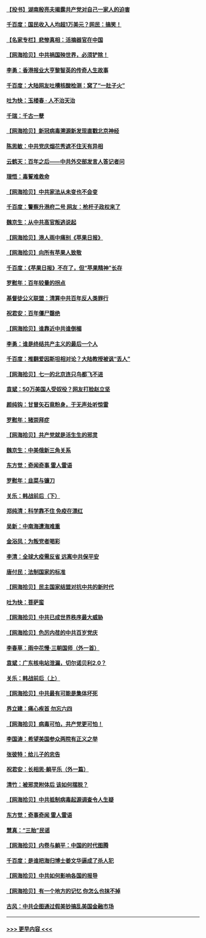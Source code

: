 #### [【投书】湖南殷亮夫揭露共产党对自己一家人的迫害](../pages/nsc993/n13057744.md?t=06302251) 
#### [千百度：国民收入人均超1万美元？网民：搞笑！](../pages/nsc993/n13057692.md?t=06302251) 
#### [【名家专栏】悲惨真相：活摘器官在中国](../pages/nsc993/n13056611.md?t=06302251) 
#### [【网海拾贝】中共祸国殃世界，必须铲除！](../pages/nsc993/n13056011.md?t=06302251) 
#### [李勇：香港报业大亨黎智英的传奇人生故事](../pages/nsc993/n13055258.md?t=06302251) 
#### [千百度：大陆网友吐槽核酸检测：窝了“一肚子火”](../pages/nsc993/n13055194.md?t=06302251) 
#### [吐为快：玉楼春 · 人不治天治](../pages/nsc993/n13054028.md?t=06302251) 
#### [千瑞：千古一孽](../pages/nsc993/n13054016.md?t=06302251) 
#### [【网海拾贝】新冠病毒溯源新发现直戳北京神经](../pages/nsc993/n13052425.md?t=06302251) 
#### [陈思敏：中共党庆烟花秀遮不住天有异相](../pages/nsc993/n13052020.md?t=06302251) 
#### [云鹤天：百年之后——中共外交部发言人答记者问](../pages/nsc993/n13051604.md?t=06302251) 
#### [理悟：毒誓难救命](../pages/nsc993/n13051601.md?t=06302251) 
#### [【网海拾贝】中共家法从未变也不会变](../pages/nsc993/n13050366.md?t=06302251) 
#### [千百度：警察升港府二号 网友：枪杆子政权来了](../pages/nsc993/n13050261.md?t=06302251) 
#### [魏京生：从中共高官叛逃说起](../pages/nsc993/n13048997.md?t=06302251) 
#### [【网海拾贝】港人雨中痛别《苹果日报》](../pages/nsc993/n13048941.md?t=06302251) 
#### [【网海拾贝】向所有苹果人致敬](../pages/nsc993/n13046795.md?t=06302251) 
#### [千百度：《苹果日报》不在了，但“苹果精神”长存](../pages/nsc993/n13046703.md?t=06302251) 
#### [罗慰年：百年较量的拐点](../pages/nsc993/n13046542.md?t=06302251) 
#### [基督徒公义联盟：清算中共百年反人类罪行](../pages/nsc993/n13046499.md?t=06302251) 
#### [祝君安：百年僵尸罄绝](../pages/nsc993/n13045595.md?t=06302251) 
#### [【网海拾贝】谁靠近中共谁倒楣](../pages/nsc993/n13044667.md?t=06302251) 
#### [李勇：谁是终结共产主义的最后一个人](../pages/nsc993/n13044397.md?t=06302251) 
#### [千百度：推翻爱因斯坦相对论？大陆教授被讽“丢人”](../pages/nsc993/n13043908.md?t=06302251) 
#### [【网海拾贝】七一的北京连只鸟都飞不进](../pages/nsc993/n13041377.md?t=06302251) 
#### [袁斌：50万美国人受奴役？网友打脸赵立坚](../pages/nsc993/n13041330.md?t=06302251) 
#### [颜纯钩：甘冒矢石竟粉身，于无声处听惊雷](../pages/nsc993/n13041140.md?t=06302251) 
#### [罗慰年：猪崇拜症](../pages/nsc993/n13041071.md?t=06302251) 
#### [【网海拾贝】共产党就是活生生的邪灵](../pages/nsc993/n13036627.md?t=06302251) 
#### [魏京生：中美俄新三角关系](../pages/nsc993/n13035986.md?t=06302251) 
#### [东方觉：奇闻奇事 雷人雷语](../pages/nsc993/n13035878.md?t=06302251) 
#### [罗慰年：韭菜与镰刀](../pages/nsc993/n13034374.md?t=06302251) 
#### [关乐：韩战前后（下）](../pages/nsc993/n13034113.md?t=06302251) 
#### [郑纯清：科学靠不住 免疫在漂红](../pages/nsc993/n13034093.md?t=06302251) 
#### [吴新：中南海遭海难重](../pages/nsc993/n13034084.md?t=06302251) 
#### [金浴凤：为叛党者喝彩](../pages/nsc993/n13034058.md?t=06302251) 
#### [李清：全球大疫需反省 远离中共保平安](../pages/nsc993/n13033784.md?t=06302251) 
#### [唐付民：法制国家的标准](../pages/nsc993/n13032944.md?t=06302251) 
#### [【网海拾贝】民主国家结盟对抗中共的新时代](../pages/nsc993/n13031717.md?t=06302251) 
#### [吐为快：菩萨蛮](../pages/nsc993/n13030033.md?t=06302251) 
#### [【网海拾贝】中共已成世界秩序最大威胁](../pages/nsc993/n13028138.md?t=06302251) 
#### [【网海拾贝】色厉内荏的中共百岁党庆](../pages/nsc993/n13025582.md?t=06302251) 
#### [李春草：雨中花慢‧三朝国师（外一首）](../pages/nsc993/n13025567.md?t=06302251) 
#### [袁斌：广东核电站泄漏，切尔诺贝利2.0？](../pages/nsc993/n13025475.md?t=06302251) 
#### [关乐：韩战前后（上）](../pages/nsc993/n13025387.md?t=06302251) 
#### [【网海拾贝】中共最有可能是集体坏死](../pages/nsc993/n13023101.md?t=06302251) 
#### [界立建：痛心疾首 勿忘六四](../pages/nsc993/n13022339.md?t=06302251) 
#### [【网海拾贝】病毒可怕，共产党更可怕！](../pages/nsc993/n13020728.md?t=06302251) 
#### [李国涛：希望美国参众两院有正义之举](../pages/nsc993/n13020674.md?t=06302251) 
#### [张彼特：给儿子的忠告](../pages/nsc993/n13018934.md?t=06302251) 
#### [祝君安：长相思‧躺平乐（外一篇）](../pages/nsc993/n13018923.md?t=06302251) 
#### [清竹：被邪灵附体后 该如何摆脱？](../pages/nsc993/n13018877.md?t=06302251) 
#### [【网海拾贝】中共抵制病毒起源调查令人生疑](../pages/nsc993/n13017785.md?t=06302251) 
#### [东方觉：奇事奇闻 雷人雷语](../pages/nsc993/n13017577.md?t=06302251) 
#### [慧真：“三胎”民谣](../pages/nsc993/n13017394.md?t=06302251) 
#### [【网海拾贝】内卷与躺平：中国的时代图腾](../pages/nsc993/n13016128.md?t=06302251) 
#### [千百度：是谁把海归博士姜文华逼成了杀人犯](../pages/nsc993/n13015218.md?t=06302251) 
#### [【网海拾贝】中共如何影响各国的报导](../pages/nsc993/n13012599.md?t=06302251) 
#### [【网海拾贝】有一个地方的记忆 你怎么也抹不掉](../pages/nsc993/n13009802.md?t=06302251) 
#### [古风：中共企图通过假美钞搞乱美国金融市场](../pages/nsc993/n13009626.md?t=06302251) 

----
#### [ >>> 更早内容 <<< ](../indexes/nsc993-earlier.md)
